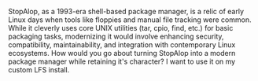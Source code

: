 StopAlop, as a 1993-era shell-based package manager, is a relic of early Linux days when tools like floppies and manual file tracking were common. While it cleverly uses core UNIX utilities (tar, cpio, find, etc.) for basic packaging tasks, modernizing it would involve enhancing security, compatibility, maintainability, and integration with contemporary Linux ecosystems. How would you go about turning StopAlop into a modern package manager while retaining it's character? I want to use it on my custom LFS install.
